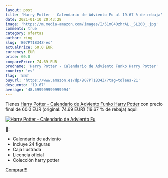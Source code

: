 ```yaml
---
layout: post
title: 'Harry Potter - Calendario de Adviento Fu al 19.67 % de rebaja'
date: 2021-01-10 20:43:28
image: 'https://m.media-amazon.com/images/I/51mC4OzhrAL._SL200_.jpg'
comments: true
category: ofertas
author: ring
slug: 'B07PT1B34Z-es'
actualPrice: 60.0 EUR
currency: EUR
price: 60.0
comparePrice: 74.69 EUR
prodname: 'Harry Potter - Calendario de Adviento Funko Harry Potter'
country: 'es'
flag: '🇪🇸'
buyurl: 'https://www.amazon.es/dp/B07PT1B34Z/?tag=tolees-21'
descuento: '19.67'
average: '48.599999999999994'
---
```


Tienes [Harry Potter - Calendario de Adviento Funko Harry Potter](https://www.amazon.es/dp/B07PT1B34Z/?tag=tolees-21) con precio final de  60.0 EUR (original: 74.69 EUR) (19.67 %  de rebaja) aqui!

[![Harry Potter - Calendario de Adviento Fu](https://m.media-amazon.com/images/I/51mC4OzhrAL._SL200_.jpg)](https://www.amazon.es/dp/B07PT1B34Z/?tag=tolees-21)

🔎:

- Calendario de adviento
- Incluye 24 figuras
- Caja Ilustrada
- Licencia oficial
- Colección harry potter

[Comprar!!!](https://www.amazon.es/dp/B07PT1B34Z/?tag=tolees-21)

